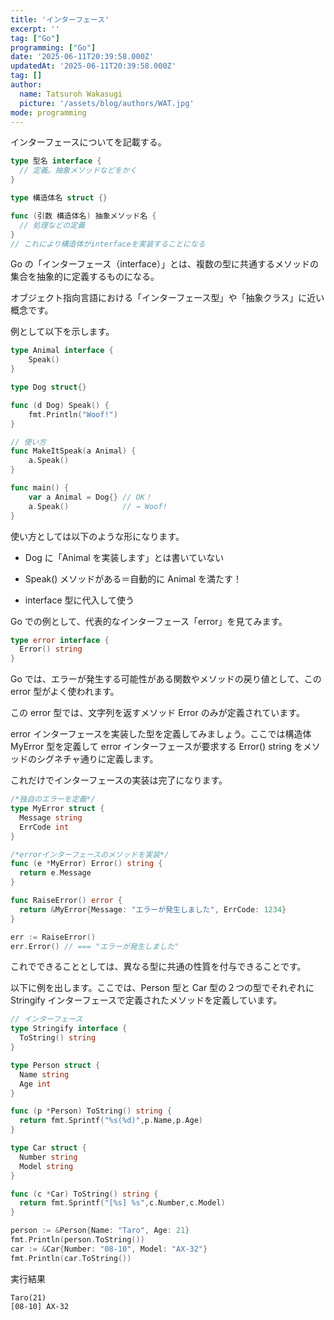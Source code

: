 ```yaml
---
title: 'インターフェース'
excerpt: ''
tag: ["Go"]
programming: ["Go"]
date: '2025-06-11T20:39:58.000Z'
updatedAt: '2025-06-11T20:39:58.000Z'
tag: []
author:
  name: Tatsuroh Wakasugi
  picture: '/assets/blog/authors/WAT.jpg'
mode: programming
---
```


インターフェースについてを記載する。

<div class="note_content_by_programming_language" id="note_content_Go">

```go
type 型名 interface {
  // 定義。抽象メソッドなどをかく
}

type 構造体名 struct {}

func (引数 構造体名) 抽象メソッド名 {
  // 処理などの定義
}
// これにより構造体がinterfaceを実装することになる
```

Go の「インターフェース（interface）」とは、複数の型に共通するメソッドの集合を抽象的に定義するものになる。

オブジェクト指向言語における「インターフェース型」や「抽象クラス」に近い概念です。

例として以下を示します。

```go
type Animal interface {
    Speak()
}

type Dog struct{}

func (d Dog) Speak() {
    fmt.Println("Woof!")
}

// 使い方
func MakeItSpeak(a Animal) {
    a.Speak()
}

func main() {
    var a Animal = Dog{} // OK！
    a.Speak()            // → Woof!
}
```

使い方としては以下のような形になります。

- Dog に「Animal を実装します」とは書いていない

- Speak() メソッドがある＝自動的に Animal を満たす！

- interface 型に代入して使う

Go での例として、代表的なインターフェース「error」を見てみます。

```go
type error interface {
  Error() string
}
```

Go では、エラーが発生する可能性がある関数やメソッドの戻り値として、この error 型がよく使われます。

この error 型では、文字列を返すメソッド Error のみが定義されています。

error インターフェースを実装した型を定義してみましょう。ここでは構造体 MyError 型を定義して error インターフェースが要求する Error() string をメソッドのシグネチャ通りに定義します。

これだけでインターフェースの実装は完了になります。

```go
/*独自のエラーを定義*/
type MyError struct {
  Message string
  ErrCode int
}

/*errorインターフェースのメソッドを実装*/
func (e *MyError) Error() string {
  return e.Message
}

func RaiseError() error {
  return &MyError{Message: "エラーが発生しました", ErrCode: 1234}
}

err := RaiseError()
err.Error() // === "エラーが発生しました"
```

これでできることとしては、異なる型に共通の性質を付与できることです。

以下に例を出します。ここでは、Person 型と Car 型の２つの型でそれぞれに Stringify インターフェースで定義されたメソッドを定義しています。

```go
// インターフェース
type Stringify interface {
  ToString() string
}

type Person struct {
  Name string
  Age int
}

func (p *Person) ToString() string {
  return fmt.Sprintf("%s(%d)",p.Name,p.Age)
}

type Car struct {
  Number string
  Model string
}

func (c *Car) ToString() string {
  return fmt.Sprintf("[%s] %s",c.Number,c.Model)
}

person := &Person{Name: "Taro", Age: 21}
fmt.Println(person.ToString())
car := &Car{Number: "08-10", Model: "AX-32"}
fmt.Println(car.ToString())
```

実行結果

```
Taro(21)
[08-10] AX-32
```

</div>
